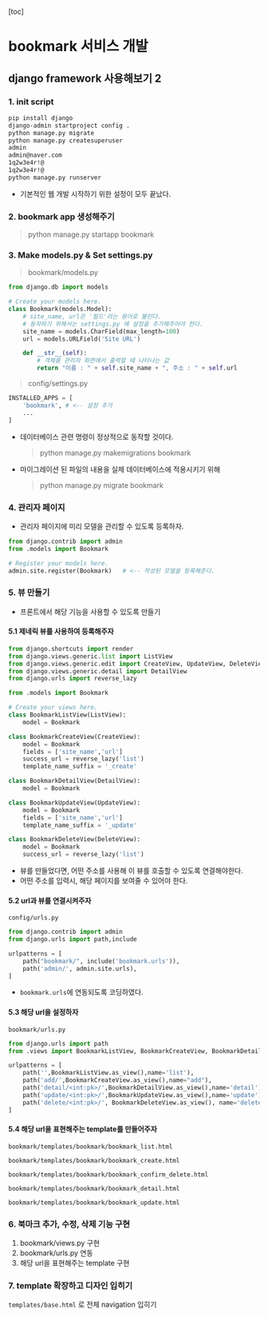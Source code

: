 [toc]

# bookmark 서비스 개발

## django framework 사용해보기 2

### 1. init script

```bash
pip install django
django-admin startproject config .
python manage.py migrate
python manage.py createsuperuser
admin
admin@naver.com
1q2w3e4r!@
1q2w3e4r!@
python manage.py runserver

```

- 기본적인 웹 개발 시작하기 위한 설정이 모두 끝났다.

### 2. bookmark app 생성해주기

> python manage.py startapp bookmark

### 3. Make models.py & Set settings.py

>  bookmark/models.py

```python
from django.db import models

# Create your models here.
class Bookmark(models.Model):
    # site_name, url은 '필드'라는 용어로 불린다.
    # 동작하기 위해서는 settings.py 에 설정을 추가해주어야 한다.
    site_name = models.CharField(max_length=100)
    url = models.URLField('Site URL')

    def __str__(self):
        # 객체를 관리자 화면에서 출력할 때 나타나는 값
        return "이름 : " + self.site_name + ", 주소 : " + self.url
```

> config/settings.py

```python
INSTALLED_APPS = [
    'bookmark', # <-- 설정 추가
    ...
]
```

- 데이터베이스 관련 명령이 정상적으로 동작할 것이다.

  > python manage.py makemigrations bookmark

- 마이그레이션 된 파일의 내용을 실제 데이터베이스에 적용시키기 위해

  > python manage.py migrate bookmark

### 4. 관리자 페이지

- 관리자 페이지에 미리 모델을 관리할 수 있도록 등록하자.

```python
from django.contrib import admin
from .models import Bookmark

# Register your models here.
admin.site.register(Bookmark)	# <-- 작성된 모델을 등록해준다.
```

### 5. 뷰 만들기

- 프론트에서 해당 기능을 사용할 수 있도록 만들기

#### 5.1 제네릭 뷰를 사용하여 등록해주자

```python
from django.shortcuts import render
from django.views.generic.list import ListView
from django.views.generic.edit import CreateView, UpdateView, DeleteView
from django.views.generic.detail import DetailView
from django.urls import reverse_lazy

from .models import Bookmark

# Create your views here.
class BookmarkListView(ListView):
    model = Bookmark

class BookmarkCreateView(CreateView):
    model = Bookmark
    fields = ['site_name','url']
    success_url = reverse_lazy('list')
    template_name_suffix = '_create'

class BookmarkDetailView(DetailView):
    model = Bookmark

class BookmarkUpdateView(UpdateView):
    model = Bookmark
    fields = ['site_name','url']
    template_name_suffix = '_update'

class BookmarkDeleteView(DeleteView):
    model = Bookmark
    success_url = reverse_lazy('list')
```

- 뷰를 만들었다면, 어떤 주소를 사용해 이 뷰를 호출할 수 있도록 연결해야한다.
- 어떤 주소를 입력시, 해당 페이지를 보여줄 수 있어야 한다.

#### 5.2 url과 뷰를 연결시켜주자

`config/urls.py`

```python
from django.contrib import admin
from django.urls import path,include

urlpatterns = [
    path("bookmark/", include('bookmark.urls')),
    path('admin/', admin.site.urls),
]
```

- `bookmark.urls`에 연동되도록 코딩하였다. 

#### 5.3 해당 url을 설정하자

`bookmark/urls.py`

```python
from django.urls import path
from .views import BookmarkListView, BookmarkCreateView, BookmarkDetailView, BookmarkUpdateView, BookmarkDeleteView

urlpatterns = [
    path('',BookmarkListView.as_view(),name='list'),
    path('add/',BookmarkCreateView.as_view(),name="add"),
    path('detail/<int:pk>/',BookmarkDetailView.as_view(),name='detail'),
    path('update/<int:pk>/',BookmarkUpdateView.as_view(),name='update'),
    path('delete/<int:pk>/', BookmarkDeleteView.as_view(), name='delete'),
]
```

#### 5.4 해당 url을 표현해주는 template를 만들어주자

`bookmark/templates/bookmark/bookmark_list.html`

`bookmark/templates/bookmark/bookmark_create.html`

`bookmark/templates/bookmark/bookmark_confirm_delete.html`

`bookmark/templates/bookmark/bookmark_detail.html`

`bookmark/templates/bookmark/bookmark_update.html`

### 6. 북마크 추가, 수정, 삭제 기능 구현

1. bookmark/views.py 구현
2. bookmark/urls.py 연동
3. 해당 url을 표현해주는 template 구현

### 7. template 확장하고 디자인 입히기

`templates/base.html` 로 전체 navigation 입히기









